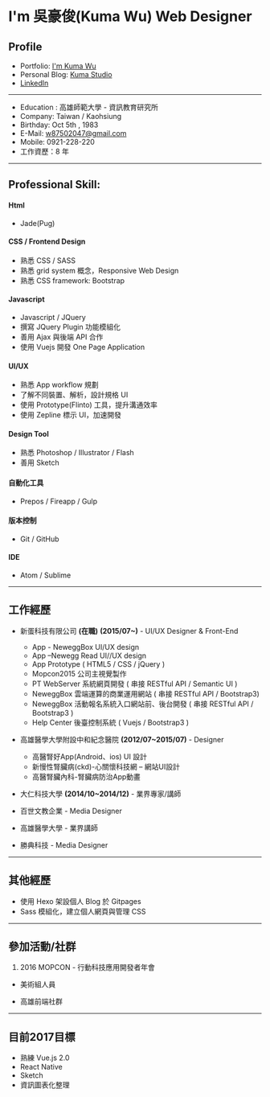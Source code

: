 # I'm 吳豪俊(Kuma Wu) Web Designer

## Profile
- Portfolio: [I'm Kuma Wu](https://kumaheika.portfoliobox.net)
- Personal Blog: [Kuma Studio](https://kumaheika.github.io/)
- [LinkedIn](https://tw.linkedin.com/in/kuma-wu-4b8019a9)

---

- Education : 高雄師範大學 - 資訊教育研究所
- Company: Taiwan / Kaohsiung
- Birthday: Oct 5th , 1983
- E-Mail: [w87502047@gmail.com](mailto:w87502047@gmail.com)
- Mobile: 0921-228-220
- 工作資歷：8 年

---

## Professional Skill:
#### Html
- Jade(Pug)

#### CSS / Frontend Design
- 熟悉 CSS / SASS
- 熟悉 grid system 概念，Responsive Web Design
- 熟悉 CSS framework: Bootstrap

#### Javascript
- Javascript / JQuery
- 撰寫 JQuery Plugin 功能模組化
- 善用 Ajax 與後端 API 合作
- 使用 Vuejs 開發 One Page Application

#### UI/UX
- 熟悉 App workflow 規劃
- 了解不同裝置、解析，設計規格 UI
- 使用 Prototype(Flinto) 工具，提升溝通效率
- 使用 Zepline 標示 UI，加速開發

#### Design Tool
- 熟悉 Photoshop / Illustrator / Flash
- 善用 Sketch

#### 自動化工具
- Prepos / Fireapp / Gulp

#### 版本控制
- Git / GitHub

#### IDE
- Atom / Sublime

---

## 工作經歷
- 新蛋科技有限公司 **(在職)** **(2015/07~)** - UI/UX Designer & Front-End
  - App - NeweggBox UI/UX design
  - App –Newegg Read UI//UX design
  - App Prototype ( HTML5 / CSS / jQuery )
  - Mopcon2015 公司主視覺製作
  - PT WebServer 系統網頁開發 ( 串接 RESTful API /  Semantic UI )
  - NeweggBox 雲端運算的商業運用網站 ( 串接 RESTful API /  Bootstrap3)
  - NeweggBox 活動報名系統入口網站前、後台開發 ( 串接 RESTful API /  Bootstrap3 )
  - Help Center 後臺控制系統 ( Vuejs / Bootstrap3 )

- 高雄醫學大學附設中和紀念醫院 **(2012/07~2015/07)** - Designer
  - 高醫腎好App(Android、ios) UI 設計
  - 新慢性腎臟病(ckd)-心關懷科技網 – 網站UI設計
  - 高醫腎臟內科-腎臟病防治App動畫

- 大仁科技大學 **(2014/10~2014/12)** - 業界專家/講師
- 百世文教企業 - Media Designer
- 高雄醫學大學 - 業界講師
- 勝典科技 - Media Designer

---

## 其他經歷
- 使用 Hexo 架設個人 Blog 於 Gitpages
- Sass 模組化，建立個人網頁與管理 CSS

---

## 參加活動/社群
1. 2016 MOPCON - 行動科技應用開發者年會
  - 美術組人員
* 高雄前端社群

---

## 目前2017目標
- 熟練 Vue.js 2.0
- React Native
- Sketch
- 資訊圖表化整理
